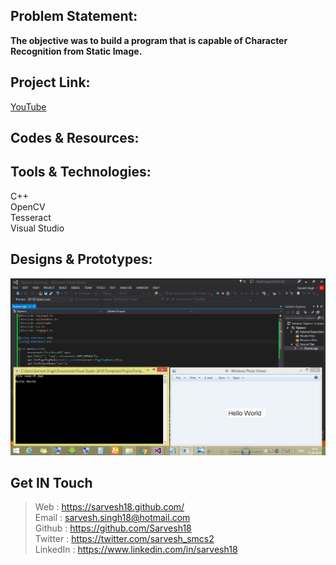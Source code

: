 Problem Statement:
------------------
**The objective was to build a program that is capable of Character Recognition from Static Image.**


Project Link:
-------------
[YouTube](https://www.youtube.com/watch?v=6-_vLEB5Y5Q)


Codes & Resources:
------------------


Tools & Technologies:
---------------------
C++ <br>
OpenCV <br>
Tesseract <br>
Visual Studio <br>


Designs & Prototypes:
---------------------
![OCR](https://github.com/Sarvesh18/Image-Processing/blob/master/OCR/OCR.png)

Get IN Touch
------------
>Web : https://sarvesh18.github.com/ <br>
>Email : sarvesh.singh18@hotmail.com <br/>
>Github : https://github.com/Sarvesh18 <br/>
>Twitter : https://twitter.com/sarvesh_smcs2 <br/>
>LinkedIn : https://www.linkedin.com/in/sarvesh18 <br/>